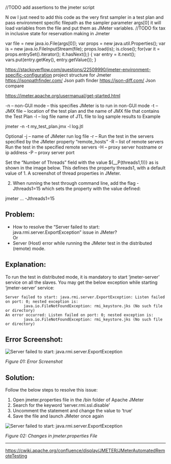 
//TODO add assertions to the jmeter script

N ow I just need to add this code as the very first sampler in a test plan and pass environment specific filepath as the sampler parameter args[0] it will load variables from the file and put them as JMeter variables.
//TODO fix tax in inclusive state for reservation making in Jmeter

var file = new java.io.File(args[0]);
var props = new java.util.Properties();
var is = new java.io.FileInputStream(file);
props.load(is);
is.close();
for(var it = props.entrySet().iterator(); it.hasNext();)
{
    var entry = it.next();
    vars.put(entry.getKey(), entry.getValue());
}


https://stackoverflow.com/questions/22509990/jmeter-environment-specific-configuration     project structure for Jmeter
https://jsonpathfinder.com/                      Json path finder
https://json-diff.com/                           Json compare




https://jmeter.apache.org/usermanual/get-started.html

-n – non-GUI mode – this specifies JMeter is to run in non-GUI mode
-t – JMX file – location of the test plan and the name of JMX file that contains the Test Plan
-l – log file name of JTL file to log sample results to
Example

jmeter -n -t my_test_plan.jmx -l log.jtl


Optional
-j – name of JMeter run log file
-r – Run the test in the servers specified by the JMeter property “remote_hosts”
-R – list of remote servers Run the test in the specified remote servers
-H – proxy server hostname or ip address
-P – proxy server port



Set the “Number of Threads” field with the value ${__P(threads1,1))} as is shown in the image below. This defines the property threads1, with a default value of 1.
A screenshot of thread properties in JMeter.


2. When running the test through command line, add the flag -Jthreads1=15 which sets the property with the value defined:

jmeter … -Jthreads1=15



Problem:
--------

*   How to resolve the “Server failed to start: java.rmi.server.ExportException” issue in JMeter?  
    Or
*   Server (Host) error while running the JMeter test in the distributed (remote) mode.

Explanation:
------------

To run the test in distributed mode, it is mandatory to start ‘jmeter-server’ service on all the slaves. You may get the below exception while starting ‘jmeter-server’ service:

    Server failed to start: java.rmi.server.ExportException: Listen failed on port: 0; nested exception is:
            java.io.FileNotFoundException: rmi_keystore.jks (No such file or directory)
    An error occurred: Listen failed on port: 0; nested exception is:
            java.io.FileNotFoundException: rmi_keystore.jks (No such file or directory)

Error Screenshot:
-----------------

![Server failed to start: java.rmi.server.ExportException](https://www.perfmatrix.com/wp-content/uploads/2019/06/Distributed-Testing-in-JMeter-02-1024x102.jpg)

_Figure 01: Error Screenshot_

Solution:
---------

Follow the below steps to resolve this issue:

1.  Open jmeter.properties file in the /bin folder of Apache JMeter
2.  Search for the keyword ‘server.rmi.ssl.disable’
3.  Uncomment the statement and change the value to ‘true’
4.  Save the file and launch JMeter once again

![Server failed to start: java.rmi.server.ExportException](https://www.perfmatrix.com/wp-content/uploads/2019/06/Distributed-Testing-in-JMeter-03.jpg)

_Figure 02: Changes in jmeter.properties File_

* * *

https://cwiki.apache.org/confluence/display/JMETER/JMeterAutomatedRemoteTesting